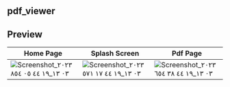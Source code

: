 ## pdf_viewer

## Preview

| Home Page | Splash Screen | Pdf Page |
| ----- | ----- | ----- | 
|![Screenshot_٢٠٢٣ ٠٣ ١٣_١٩ ٤٤ ٠٥ ٨٥٤](https://user-images.githubusercontent.com/106556117/224851996-65568caa-fe38-432e-93a9-d58d1ab2027b.png)|![Screenshot_٢٠٢٣ ٠٣ ١٣_١٩ ٤٤ ١٧ ٥٧١](https://user-images.githubusercontent.com/106556117/224852012-8cae7816-84ec-4b7f-aa27-3a8aedaa0e8b.png) | ![Screenshot_٢٠٢٣ ٠٣ ١٣_١٩ ٤٤ ٣٨ ٦٥٤](https://user-images.githubusercontent.com/106556117/224852014-c48473af-a1e4-404a-ba75-f92814e4429f.png)| 

